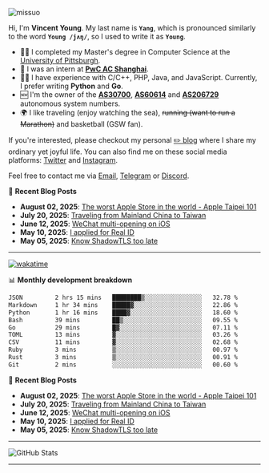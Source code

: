 <p align="left"> <img src="https://komarev.com/ghpvc/?username=missuo&label=Profile%20views&color=0e75b6&style=flat" alt="missuo" /> </p>

Hi, I'm **Vincent Young**. My last name is **`Yang`**, which is pronounced similarly to the word **`Young /jʌŋ/`**, so I used to write it as **`Young`**.

- 👨‍🎓 I completed my Master's degree in Computer Science at the [University of Pittsburgh](https://www.pitt.edu).
- 💼 I was an intern at **[PwC AC Shanghai](https://www.linkedin.com/company/pwc-ac-shanghai/)**.
- 👨‍💻 I have experience with C/C++, PHP, Java, and JavaScript. Currently, I prefer writing **Python** and **Go**.
- 🆕 I'm the owner of the **[AS30700](https://bgp.tools/as/30700)**, **[AS60614](https://bgp.tools/as/60614)** and **[AS206729](https://bgp.tools/as/206729)** autonomous system numbers.
- 🌍 I like traveling (enjoy watching the sea), ~~running (want to run a Marathon)~~ and basketball (GSW fan).

If you're interested, please checkout my personal [✏️ blog](https://missuo.me/) where I share my ordinary yet joyful life. You can also find me on these social media platforms: [Twitter](https://twitter.com/m1ssuo) and [Instagram](https://www.instagram.com/missuo.me).

Feel free to contact me via <a href="mailto:me@owo.nz">Email</a>, [Telegram](https://t.me/missuo) or [Discord](https://discordapp.com/users/missuo#7448).

📝 **Recent Blog Posts**
- **August 02, 2025**: [The worst Apple Store in the world - Apple Taipei 101](https://missuo.me/posts/taipei-101-apple-store/)
- **July 20, 2025**: [Traveling from Mainland China to Taiwan](https://missuo.me/posts/china-to-taiwan/)
- **June 12, 2025**: [WeChat multi-opening on iOS](https://missuo.me/posts/wechat-ios-multi-open/)
- **May 10, 2025**: [I applied for Real ID](https://missuo.me/posts/real-id/)
- **May 05, 2025**: [Know ShadowTLS too late](https://missuo.me/posts/shadowtls/)
-------

[![wakatime](https://wakatime.com/badge/user/c13cd961-40ca-417a-afb6-1f9ea8ac295c.svg)](https://wakatime.com/@missuo)

📊 **Monthly development breakdown**
<!--START_SECTION:waka-->

```txt
JSON         2 hrs 15 mins   ████████▒░░░░░░░░░░░░░░░░   32.78 %
Markdown     1 hr 34 mins    █████▓░░░░░░░░░░░░░░░░░░░   22.86 %
Python       1 hr 16 mins    ████▓░░░░░░░░░░░░░░░░░░░░   18.60 %
Bash         39 mins         ██▒░░░░░░░░░░░░░░░░░░░░░░   09.55 %
Go           29 mins         █▓░░░░░░░░░░░░░░░░░░░░░░░   07.11 %
TOML         13 mins         ▓░░░░░░░░░░░░░░░░░░░░░░░░   03.26 %
CSV          11 mins         ▓░░░░░░░░░░░░░░░░░░░░░░░░   02.68 %
Ruby         3 mins          ▒░░░░░░░░░░░░░░░░░░░░░░░░   00.97 %
Rust         3 mins          ▒░░░░░░░░░░░░░░░░░░░░░░░░   00.91 %
Git          2 mins          ░░░░░░░░░░░░░░░░░░░░░░░░░   00.60 %
```

<!--END_SECTION:waka-->

📝 **Recent Blog Posts**
- **August 02, 2025**: [The worst Apple Store in the world - Apple Taipei 101](https://missuo.me/posts/taipei-101-apple-store/)
- **July 20, 2025**: [Traveling from Mainland China to Taiwan](https://missuo.me/posts/china-to-taiwan/)
- **June 12, 2025**: [WeChat multi-opening on iOS](https://missuo.me/posts/wechat-ios-multi-open/)
- **May 10, 2025**: [I applied for Real ID](https://missuo.me/posts/real-id/)
- **May 05, 2025**: [Know ShadowTLS too late](https://missuo.me/posts/shadowtls/)

-------

![GitHub Stats](https://github-readme-stats-opal-alpha-76.vercel.app/api?username=missuo&show_icons=true&theme=transparent)

-------

